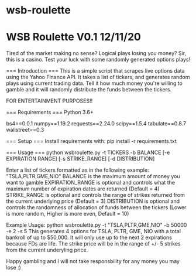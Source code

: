 # wsb-roulette

WSB Roulette V0.1
12/11/20
=============================================================

Tired of the market making no sense? Logical plays losing you money? Sir, this is a casino. Test your luck with some randomly generated options plays!

=== Introduction ===
This is a simple script that scrapes live options data using the Yahoo Finance API. It takes a list of tickers, and generates random plays using current trading data.
Tell it how much money you're willing to gamble and it will randomly distribute the funds between the tickers.

FOR ENTERTAINMENT PURPOSES!!

=== Requirements ===
Python 3.6+

bs4==0.0.1
numpy==1.19.2
requests==2.24.0
scipy==1.5.4
tabulate==0.8.7
wallstreet==0.3


=== Setup ===
Install requirements with: pip install -r requirements.txt

=== Usage ===
python wsbroulette.py -t TICKERS -b BALANCE [-e EXPIRATION RANGE] [-s STRIKE_RANGE] [-d DISTRIBUTION]

Enter a list of tickers formatted as in the following example: "TSLA,PLTR,GME,NIO"
BALANCE is the maximum amount of money you want to gamble
EXPIRATION_RANGE is optional and controls what the maximum number of expiration dates are returned (Default = 4)
STRIKE_RANGE is optional and controls the range of strikes returned from the current underlying price (Default = 3)
DISTRIBUTION is optional and controls the randomness of allocation of funds between the tickers (Lower is more random, Higher is more even, Default = 10)

Example Usage:
  python wsbroulette.py -t "TSLA,PLTR,GME,NIO" -b 50000 -e 2 -s 5
This generates 4 options for TSLA, PLTR, GME, NIO with a total bankroll of up to $50,000. It will only use up to the next 2 expirations because FDs are life.
The strike price will be in the range of +/- 5 strikes from the current underyling price.


Happy gambling and I will not take responsbility for any money you may lose :)
